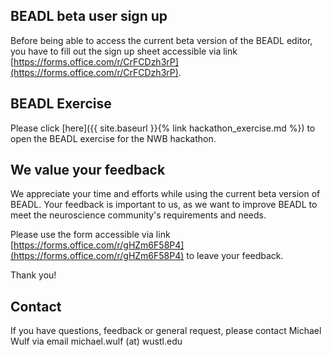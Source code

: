 ## BEADL beta user sign up
Before being able to access the current beta version of the BEADL editor, you have to fill out the sign up sheet accessible via link [https://forms.office.com/r/CrFCDzh3rP](https://forms.office.com/r/CrFCDzh3rP).

## BEADL Exercise
Please click [here]({{ site.baseurl }}{% link hackathon_exercise.md %}) to open the BEADL exercise for the NWB hackathon.

## We value your feedback
We appreciate your time and efforts while using the current beta version of BEADL. Your feedback is important to us, as we want to improve BEADL to meet the neuroscience community's requirements and needs.

Please use the form accessible via link [https://forms.office.com/r/gHZm6F58P4](https://forms.office.com/r/gHZm6F58P4) to leave your feedback.

Thank you!

## Contact
If you have questions, feedback or general request, please contact Michael Wulf via email michael.wulf (at) wustl.edu
